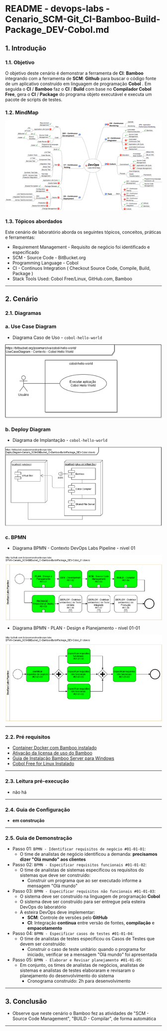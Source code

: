 # README - devops-labs - Cenario_SCM-Git_CI-Bamboo-Build-Package_DEV-Cobol.md

## 1. Introdução

### 1.1. Objetivo
O objetivo deste cenário é demonstrar a ferramenta de **CI**: **Bamboo** integrando com a ferramenta de **SCM**: **Github** para buscar o código fonte de um aplicativo construído em linguagem de programação **Cobol** . Em seguida o **CI** / **Bamboo** faz o **CI** / **Build** com base no **Compilador Cobol Free**, gera o **CI** / **Package** do programa objeto executável e executa um pacote de scripts de testes.

### 1.2. MindMap
![MindMap DevOps SCM-Git_CI-Bamboo-Build-Package_DEV-Cobol.png](doc/MindMap%20DevOps%20SCM-BitBucket_CI-Bamboo-Build-Package_DEV-Cobol.png)


### 1.3. Tópicos abordados
Este cenário de laboratório aborda os seguintes tópicos, conceitos, práticas e ferramentas:

* Requirement Management - Requisito de negócio foi identificado e especificado
* SCM - Source Code - BitBucket.org
* Programming Language - Cobol
* CI - Continuos Integration ( Checkout Source Code, Compile, Build, Package )
* Stack Tools Used: Cobol Free/Linux, GitHub.com, Bamboo

---
## 2. Cenário

### 2.1. Diagramas 

### a. Use Case Diagram

* Diagrama Caso de Uso - `cobol-hello-world`

![UseCaseDiagram-Cenario_SCM-BitBucket_CI-Bamboo-Build-Package_DEV-Cobol.png](doc/UseCaseDiagram-Cenario_SCM-BitBucket_CI-Bamboo-Build-Package_DEV-Cobol.png)


### b. Deploy Diagram

* Diagrama de Implantação - `cobol-hello-world`

![DeployDiagram-Cenario_SCM-BitBucket_CI-Bamboo-Build-Package_DEV-Cobol.png](doc/DeployDiagram-Cenario_SCM-BitBucket_CI-Bamboo-Build-Package_DEV-Cobol.png)



### c. BPMN

* Diagrama BPMN - Contexto DevOps Labs Pipeline - nivel 01

![BPMN-Cenario_SCM-BitBucket_CI-Bamboo-Build-Package_DEV-Cobol_01.png](doc/BPMN-Cenario_SCM-BitBucket_CI-Bamboo-Build-Package_DEV-Cobol_01.png)

* Diagrama BPMN - PLAN - Design e Planejamento - nivel 01-01

![BPMN-Cenario_SCM-BitBucket_CI-Bamboo-Build-Package_DEV-Cobol_01-01.png](doc/BPMN-Cenario_SCM-BitBucket_CI-Bamboo-Build-Package_DEV-Cobol_01-01.png)


---
### 2.2. Pré requisitos

* [Container Docker com Bamboo instalado](https://github.com/josemarsilva/eval-virtualbox-vm-ubuntu-server/#414-docker---bamboo-server)
* [Ativação da licensa de uso do Bamboo](https://github.com/josemarsilva/eval-virtualbox-vm-ubuntu-server/blob/master/doc/README_InstallBambooLicense_StepByStep.md)
* [Guia de Instalação Bamboo Server para Windows](README-GuiaInstalacao-Bambo-Windows.md)
* [Cobol Free for Linux Instalado](https://github.com/josemarsilva/eval-virtualbox-vm-ubuntu-server#321-compilador-cobol-free-linux)

---
### 2.3. Leitura pré-execução

* não há

---
### 2.4. Guia de Configuração

* __em construção__

---
### 2.5. Guia de Demonstração

* Passo 01: `BPMN - Identificar requisitos de negócio #01-01-01`: 
  * O time de analistas de negócio identificou a demanda: __precisamos dizer "Olá mundo" aos clientes__
* Passo 02: `BPMN - Especificar requisitos funcionais #01-01-02`: 
  * O time de analistas de sistemas especificou os requisitos do sistemas que deve ser construído:
    * Construir um programa que ao ser executado informe a mensagem "Olá mundo"
* Passo 03: `BPMN - Especificar requisitos não funcionais #01-01-03`:
    * O sistema deve ser construído na linguagem de programação **Cobol**
    * O sistema deve ser construído para ser entregue pela esteira DevOps do laboratório
    * A esteira DevOps deve implementar:
	  * **SCM**: Controle de versões pelo **GitHub**
	  * **CI**: Integração **contínua** entre versão de fontes, **compilação** e **empacotamento**
* Passo 04: `BPMN - Especificar casos de testes #01-01-04`: 
  * O time de analistas de testes especificou os Casos de Testes que devem ser construído:
    * Construir o caso de teste unitário: quando o programa for iniciado, verificar se a mensagem "Olá mundo" foi apresentada
* Passo 05: `BPMN - Elaborar e Revisar planejamento #01-01-05`:
  * Em conjunto, os times de analistas de negócios, analistas de sistemas e analistas de testes elaboraram e revisaram o planejamento do desenvolvimento do sistema
    * Cronograma construído: 2h para desenvolvimento

---
## 3. Conclusão
* Observe que neste cenário o Bamboo fez as atividades de "SCM - Source Code Management", "BUILD - Compilar", de forma automática


---